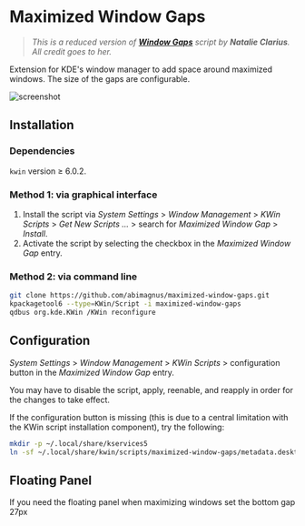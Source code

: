 # Maximized Window Gaps

>*This is a reduced version of **[Window Gaps](https://github.com/nclarius/tile-gaps)** script by **Natalie Clarius**. All credit goes to her.*

Extension for KDE's window manager to add space around maximized windows. The size of the gaps are configurable.

![screenshot](.img/screenshot.png)

## Installation

### Dependencies

`kwin` version ≥ 6.0.2.

### Method 1: via graphical interface

1. Install the script via *System Settings* > *Window Management* > *KWin Scripts* > *Get New Scripts …* > search for *Maximized Window Gap* > *Install*.
2. Activate the script by selecting the checkbox in the *Maximized Window Gap* entry.

### Method 2: via command line

```bash
git clone https://github.com/abimagnus/maximized-window-gaps.git
kpackagetool6 --type=KWin/Script -i maximized-window-gaps
qdbus org.kde.KWin /KWin reconfigure
```

## Configuration

*System Settings* > *Window Management* > *KWin Scripts* > configuration button in the *Maximized Window Gap* entry.

You may have to disable the script, apply, reenable, and reapply in order for the changes to take effect.

If the configuration button is missing (this is due to a central limitation with the KWin script installation component), try the following:

````bash
mkdir -p ~/.local/share/kservices5
ln -sf ~/.local/share/kwin/scripts/maximized-window-gaps/metadata.desktop ~/.local/share/kservices5/maximized-window-gaps.desktop
````
## Floating Panel
If you need the floating panel when maximizing windows set the bottom gap 27px

